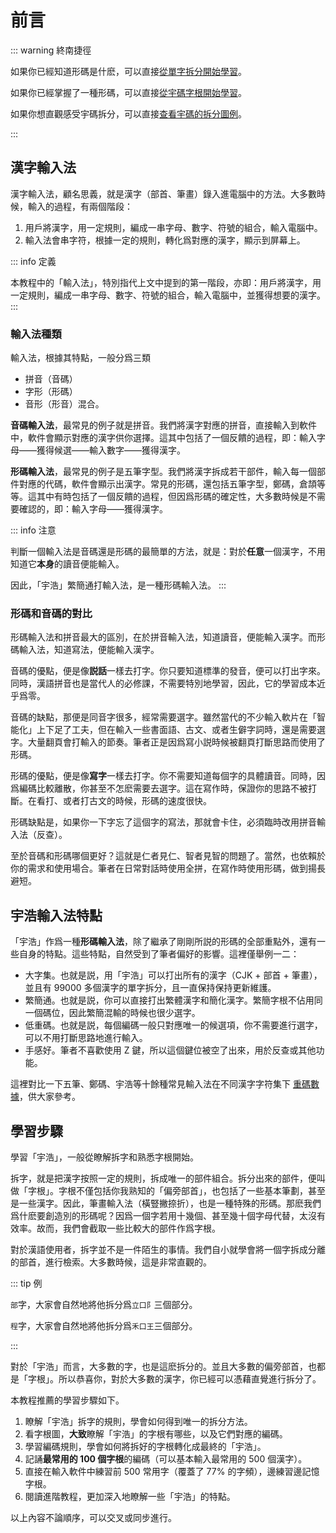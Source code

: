 <script setup>
import Chaifen from '@/chaifen/Chaifen.vue'
import MultiChaifen from '@/chaifen/MultiChaifen.vue'
</script>

# 前言

::: warning 終南捷徑

如果你已經知道形碼是什麽，可以直接[從單字拆分開始學習](./division)。

如果你已經掌握了一種形碼，可以直接[從宇碼字根開始學習](./star)。

如果你想直觀感受宇碼拆分，可以直接[查看宇碼的拆分圖例](./examples)。

:::

## 漢字輸入法

<MultiChaifen chars="漢字輸入法" :size="50" loc='left' />

漢字輸入法，顧名思義，就是漢字（部首、筆畫）錄入進電腦中的方法。大多數時候，輸入的過程，有兩個階段：

1. 用戶將漢字，用一定規則，編成一串字母、數字、符號的組合，輸入電腦中。
2. 輸入法會串字符，根據一定的規則，轉化爲對應的漢字，顯示到屏幕上。

::: info 定義

本教程中的「輸入法」，特別指代上文中提到的第一階段，亦即：用戶將漢字，用一定規則，編成一串字母、數字、符號的組合，輸入電腦中，並獲得想要的漢字。
:::

### 輸入法種類

輸入法，根據其特點，一般分爲三類

- 拼音（音碼）
- 字形（形碼）
- 音形（形音）混合。

<div class="flex justify-left flex-wrap">
<Chaifen char='音' :parts='[5,4]' />
<Chaifen char='码' :parts='[5,3]' />
</div>

**音碼輸入法**，最常見的例子就是拼音。我們將漢字對應的拼音，直接輸入到軟件中，軟件會顯示對應的漢字供你選擇。這其中包括了一個反饋的過程，即：輸入字母——獲得候選——輸入數字——獲得漢字。
<div class="flex justify-left flex-wrap">
<Chaifen char='形' :parts='[4,3]' />
<Chaifen char='碼' :parts='[5,10]' />
</div>

**形碼輸入法**，最常見的例子是五筆字型。我們將漢字拆成若干部件，輸入每一個部件對應的代碼，軟件會顯示出漢字。常見的形碼，還包括五筆字型，鄭碼，倉頡等等。這其中有時包括了一個反饋的過程，但因爲形碼的確定性，大多數時候是不需要確認的，即：輸入字母——獲得漢字。

::: info 注意

判斷一個輸入法是音碼還是形碼的最簡單的方法，就是：對於**任意**一個漢字，不用知道它**本身**的讀音便能輸入。

因此，「宇浩」繁簡通打輸入法，是一種形碼輸入法。
:::

### 形碼和音碼的對比

形碼輸入法和拼音最大的區別，在於拼音輸入法，知道讀音，便能輸入漢字。而形碼輸入法，知道寫法，便能輸入漢字。

音碼的優點，便是像**説話**一樣去打字。你只要知道標準的發音，便可以打出字來。同時，漢語拼音也是當代人的必修課，不需要特別地學習，因此，它的學習成本近乎爲零。

音碼的缺點，那便是同音字很多，經常需要選字。雖然當代的不少輸入軟片在「智能化」上下足了工夫，但在輸入一些書面語、古文、或者生僻字詞時，還是需要選字。大量翻頁會打輸入的節奏。筆者正是因爲寫小説時候被翻頁打斷思路而使用了形碼。

<MultiChaifen chars='優點' loc='left' />

形碼的優點，便是像**寫字**一樣去打字。你不需要知道每個字的具體讀音。同時，因爲編碼比較離散，你甚至不怎麽需要去選字。這在寫作時，保證你的思路不被打斷。在看打、或者打古文的時候，形碼的速度很快。

<MultiChaifen chars='缺點' loc='left' />

形碼缺點是，如果你一下字忘了這個字的寫法，那就會卡住，必須臨時改用拼音輸入法（反查）。

至於音碼和形碼哪個更好？這就是仁者見仁、智者見智的問題了。當然，也依賴於你的需求和使用場合。筆者在日常對話時使用全拼，在寫作時使用形碼，做到揚長避短。

## 宇浩輸入法特點

「宇浩」作爲一種**形碼輸入法**，除了繼承了剛剛所説的形碼的全部重點外，還有一些自身的特點。這些特點，自然受到了筆者偏好的影響。這裡僅舉例一二：

- 大字集。也就是説，用「宇浩」可以打出所有的漢字（CJK + 部首 + 筆畫），並且有 99000 多個漢字的單字拆分，且一直保持保持更新維護。
- 繁簡通。也就是説，你可以直接打出繁體漢字和簡化漢字。繁簡字根不佔用同一個碼位，因此繁簡混輸的時候也很少選字。
- 低重碼。也就是説，每個編碼一般只對應唯一的候選項，你不需要進行選字，可以不用打斷思路地進行輸入。
- 手感好。筆者不喜歡使用 Z 鍵，所以這個鍵位被空了出來，用於反查或其他功能。

這裡對比一下五筆、鄭碼、宇浩等十餘種常見輸入法在不同漢字字符集下 [重碼數據](../docs/statistics)，供大家參考。

## 學習步驟

學習「宇浩」，一般從瞭解拆字和熟悉字根開始。

拆字，就是把漢字按照一定的規則，拆成唯一的部件組合。拆分出來的部件，便叫做「字根」。字根不僅包括你我熟知的「偏旁部首」，也包括了一些基本筆劃，甚至是一些漢字。因此，筆畫輸入法（橫豎撇捺折），也是一種特殊的形碼。那麽我們爲什麽要創造別的形碼呢？因爲一個字若用十幾個、甚至幾十個字母代替，太沒有效率。故而，我們會截取一些比較大的部件作爲字根。

對於漢語使用者，拆字並不是一件陌生的事情。我們自小就學會將一個字拆成分離的部首，進行檢索。大多數時候，這是非常直觀的。

::: tip 例

`部`字，大家會自然地將他拆分爲`立口阝`三個部分。  

`程`字，大家會自然地將他拆分爲`禾口王`三個部分。  
<div class="flex justify-left flex-wrap">
<Chaifen char='部' :parts='[5,3,2]' />
<Chaifen char='程' :parts='[5,3,4]' />
</div>
:::

對於「宇浩」而言，大多數的字，也是這麽拆分的。並且大多數的偏旁部首，也都是「字根」。所以恭喜你，對於大多數的漢字，你已經可以憑藉直覺進行拆分了。

本教程推薦的學習步驟如下。

1. 瞭解「宇浩」拆字的規則，學會如何得到唯一的拆分方法。
2. 看字根圖，**大致**瞭解「宇浩」的字根有哪些，以及它們對應的編碼。
3. 學習編碼規則，學會如何將拆好的字根轉化成最終的「宇浩」。
4. 記誦**最常用的 100 個字根**的編碼（可以基本輸入最常用的 500 個漢字）。
5. 直接在輸入軟件中練習前 500 常用字（覆蓋了 77% 的字頻），邊練習邊記憶字根。
6. 閱讀進階教程，更加深入地瞭解一些「宇浩」的特點。

以上內容不論順序，可以交叉或同步進行。
